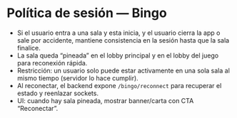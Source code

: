 # Política de sesión — Bingo

- Si el usuario entra a una sala y esta inicia, y el usuario cierra la app o sale por accidente, mantiene consistencia en la sesión hasta que la sala finalice.
- La sala queda “pineada” en el lobby principal y en el lobby del juego para reconexión rápida.
- Restricción: un usuario solo puede estar activamente en una sola sala al mismo tiempo (servidor lo hace cumplir).
- Al reconectar, el backend expone `/bingo/reconnect` para recuperar el estado y reenlazar sockets.
- UI: cuando hay sala pineada, mostrar banner/carta con CTA “Reconectar”.

